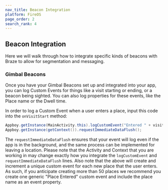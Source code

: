 ```yaml
---
nav_title: Beacon Integration
platform: FireOS
page_order: 2
search_rank: 4
---
```

## Beacon Integration

Here we will walk through how to integrate specific kinds of beacons with Braze to allow for segmentation and messaging.

### Gimbal Beacons

Once you have your Gimbal Beacons set up and integrated into your app, you can log Custom Events for things like a visit starting or ending, or a beacon being sighted. You can also log properties for these events, like the Place name or the Dwell time.

In order to log a Custom Event when a user enters a place, input this code into the `onVisitStart` method:

```java
Appboy.getInstance(MainActivity.this).logCustomEvent("Entered " + visit.getPlace());
Appboy.getInstance(getContext()).requestImmediateDataFlush();
```

The `requestImmediateDataFlush` ensures that your event will log even if the app is in the background, and the same process can be implemented for leaving a location. Please note that the Activity and Context that you are working in may change exactly how you integrate the `logCustomEvent` and `requestImmediateDataFlush` lines. Also note that the above will create and increment a unique custom event for each new place that the user enters. As such, if you anticipate creating more than 50 places we recommend you create one generic "Place Entered" custom event and include the place name as an event property.
